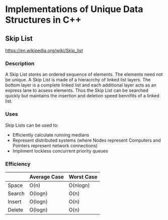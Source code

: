 # Implementations of Unique Data Structures in C++
## Skip List
https://en.wikipedia.org/wiki/Skip_list
### Description
A Skip List stores an ordered sequence of elements. The elements need not be unique. A Skip List is made of a hieracrchy of linked list layers. The bottom layer is a complete linked list and each additional layer acts as an express lane to acsess elements. Thus the Skip List can be searched quickly but maintains the insertion and deletion speed bennifits of a linked list.
### Uses
Skip Lists can be used to:
* Efficiently calculate running medians
* Represent distributed systems (where Nodes represent Computers and Pointers represent network connections)
* Impliment lockless concurrent priority queues
### Efficiency
|        | Average Case | Worst Case |
|--------|--------------|------------|
| Space  | O(n)         | O(nlogn)   |
| Search | O(logn)      | O(n)       |
| Insert |  O(logn)     | O(n)       |
| Delete | O(logn)      | O(n)       |
